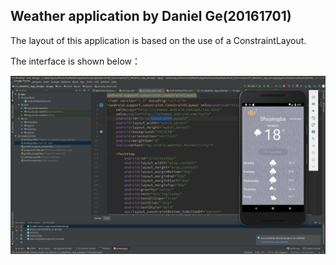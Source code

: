 ## Weather application by Daniel Ge(20161701)

The layout of this application is based on the use of a ConstraintLayout. 

The interface is shown below：

![Design](ConstraintLayout20161701.png)

